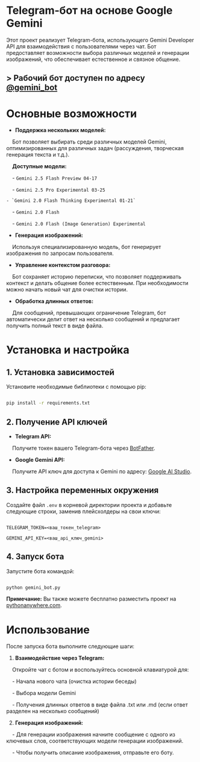 # Telegram-бот на основе Google Gemini

Этот проект реализует Telegram-бота, использующего Gemini Developer API для взаимодействия с пользователями через чат. Бот предоставляет возможности выбора различных моделей и генерации изображений, что обеспечивает естественное и связное общение.

## > Рабочий бот доступен по адресу [@gemini_bot](https://t.me/degenerative_ai_bot)

# Основные возможности

- **Поддержка нескольких моделей:**

    Бот позволяет выбирать среди различных моделей Gemini, оптимизированных для различных задач (рассуждения, творческая генерация текста и т.д.).

    **Доступные модели:**

    - `Gemini 2.5 Flash Preview 04-17`

    - `Gemini 2.5 Pro Experimental 03-25`

    - `Gemini 2.0 Flash Thinking Experimental 01-21`

    - `Gemini 2.0 Flash`

    - `Gemini 2.0 Flash (Image Generation) Experimental`

- **Генерация изображений:**

    Используя специализированную модель, бот генерирует изображения по запросам пользователя.

- **Управление контекстом разговора:**

    Бот сохраняет историю переписки, что позволяет поддерживать контекст и делать общение более естественным. При необходимости можно начать новый чат для очистки истории.

- **Обработка длинных ответов:**

    Для сообщений, превышающих ограничение Telegram, бот автоматически делит ответ на несколько сообщений и предлагает получить полный текст в виде файла.

# Установка и настройка

## 1. Установка зависимостей

Установите необходимые библиотеки с помощью pip:

```bash

pip install -r requirements.txt

```

## 2. Получение API ключей

- **Telegram API:**

    Получите токен вашего Telegram-бота через [BotFather](https://t.me/BotFather).

- **Google Gemini API:**

    Получите API ключ для доступа к Gemini по адресу: [Google AI Studio](https://aistudio.google.com/apikey).

## 3. Настройка переменных окружения

Создайте файл `.env` в корневой директории проекта и добавьте следующие строки, заменив плейсхолдеры на свои ключи:

```plaintext

TELEGRAM_TOKEN=<ваш_токен_telegram>

GEMINI_API_KEY=<ваш_api_ключ_gemini>

```

## 4. Запуск бота

Запустите бота командой:

```bash

python gemini_bot.py

```

**Примечание:** Вы также можете бесплатно разместить проект на [pythonanywhere.com](https://www.pythonanywhere.com/).

# Использование

После запуска бота выполните следующие шаги:

1. **Взаимодействие через Telegram:**

    Откройте чат с ботом и воспользуйтесь основной клавиатурой для:

    - Начала нового чата (очистка истории беседы)

    - Выбора модели Gemini

    - Получения длинных ответов в виде файла .txt или .md (если ответ разделен на несколько сообщений)

2. **Генерация изображений:**

    - Для генерации изображения начните сообщение с одного из ключевых слов, соответствующих модели генерации изображений.

    - Чтобы получить описание изображения, отправьте его боту.
